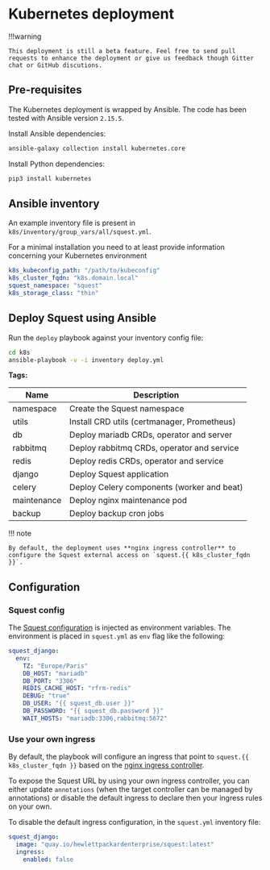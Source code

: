 # Kubernetes deployment

!!!warning

    This deployment is still a beta feature. Feel free to send pull requests to enhance the deployment or give us feedback though Gitter chat or GitHub discutions.

## Pre-requisites

The Kubernetes deployment is wrapped by Ansible. The code has been tested with Ansible version `2.15.5`.

Install Ansible dependencies:

```bash
ansible-galaxy collection install kubernetes.core
```

Install Python dependencies:
```bash
pip3 install kubernetes
```

## Ansible inventory

An example inventory file is present in `k8s/inventory/group_vars/all/squest.yml`.

For a minimal installation  you need to at least provide information concerning your Kubernetes environment
```yaml
k8s_kubeconfig_path: "/path/to/kubeconfig"
k8s_cluster_fqdn: "k8s.domain.local"
squest_namespace: "squest"
k8s_storage_class: "thin"
```

## Deploy Squest using Ansible

Run the `deploy` playbook against your inventory config file:

```bash
cd k8s
ansible-playbook -v -i inventory deploy.yml
```

**Tags:**

| Name        | Description                                 |
|-------------|---------------------------------------------|
| namespace   | Create the Squest namespace                 |
| utils       | Install CRD utils (certmanager, Prometheus) |
| db          | Deploy mariadb CRDs, operator and server    |
| rabbitmq    | Deploy rabbitmq CRDs, operator and service  |
| redis       | Deploy redis CRDs, operator and service     |
| django      | Deploy Squest application                   |
| celery      | Deploy Celery components (worker and beat)  |
| maintenance | Deploy nginx maintenance pod                |
| backup      | Deploy backup cron jobs                     |


!!! note

    By default, the deployment uses **nginx ingress controller** to configure the Squest external access on `squest.{{ k8s_cluster_fqdn }}`.

## Configuration

### Squest config

The [Squest configuration](../configuration/squest_settings.md) is injected as environment variables. The environment is placed in `squest.yml` as `env` flag like the following:
```yaml
squest_django:
  env:
    TZ: "Europe/Paris"
    DB_HOST: "mariadb"
    DB_PORT: "3306"
    REDIS_CACHE_HOST: "rfrm-redis"
    DEBUG: "true"
    DB_USER: "{{ squest_db.user }}"
    DB_PASSWORD: "{{ squest_db.password }}"
    WAIT_HOSTS: "mariadb:3306,rabbitmq:5672"
```

### Use your own ingress

By default, the playbook will configure an ingress that point to `squest.{{ k8s_cluster_fqdn }}` based on the [nginx ingress controller](https://docs.nginx.com/nginx-ingress-controller/).

To expose the Squest URL by using your own ingress controller, you can either update `annotations` (when the target controller can be managed by annotations) or disable the default ingress to declare then your ingress rules on your own.

To disable the default ingress configuration, in the `squest.yml` inventory file:
```yaml
squest_django:
  image: "quay.io/hewlettpackardenterprise/squest:latest"
  ingress:
    enabled: false
```
